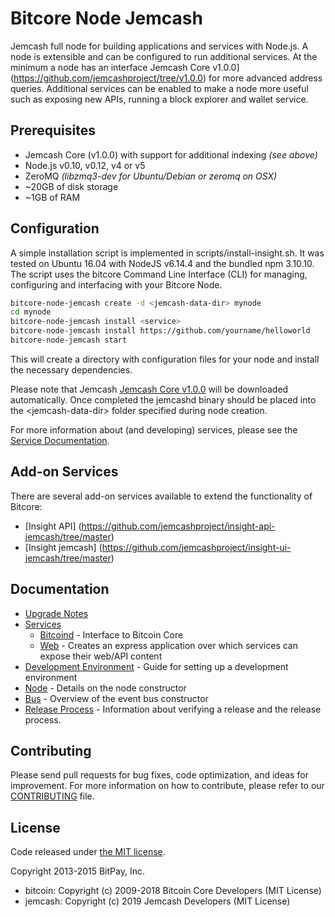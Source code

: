 Bitcore Node Jemcash
============

Jemcash full node for building applications and services with Node.js. A node is extensible and can be configured to run additional services. At the minimum a node has an interface Jemcash Core v1.0.0](https://github.com/jemcashproject/tree/v1.0.0) for more advanced address queries. Additional services can be enabled to make a node more useful such as exposing new APIs, running a block explorer and wallet service.

## Prerequisites
- Jemcash Core (v1.0.0) with support for additional indexing *(see above)*
- Node.js v0.10, v0.12, v4 or v5
- ZeroMQ *(libzmq3-dev for Ubuntu/Debian or zeromq on OSX)*
- ~20GB of disk storage
- ~1GB of RAM

## Configuration

A simple installation script is implemented in scripts/install-insight.sh. It was tested on Ubuntu 16.04 with NodeJS v6.14.4 and the bundled npm 3.10.10. The script uses the bitcore Command Line Interface (CLI) for managing, configuring and interfacing with your Bitcore Node.

```bash
bitcore-node-jemcash create -d <jemcash-data-dir> mynode
cd mynode
bitcore-node-jemcash install <service>
bitcore-node-jemcash install https://github.com/yourname/helloworld
bitcore-node-jemcash start
```

This will create a directory with configuration files for your node and install the necessary dependencies.

Please note that Jemcash [Jemcash Core v1.0.0](https://github.com/jemcashproject/jemcash/releases) will be downloaded automatically. Once completed the jemcashd binary should be placed  into the &lt;jemcash-data-dir&gt; folder specified during node creation.

For more information about (and developing) services, please see the [Service Documentation](docs/services.md).

## Add-on Services

There are several add-on services available to extend the functionality of Bitcore:

- [Insight API] (https://github.com/jemcashproject/insight-api-jemcash/tree/master)
- [Insight jemcash] (https://github.com/jemcashproject/insight-ui-jemcash/tree/master)

## Documentation

- [Upgrade Notes](docs/upgrade.md)
- [Services](docs/services.md)
  - [Bitcoind](docs/services/bitcoind.md) - Interface to Bitcoin Core
  - [Web](docs/services/web.md) - Creates an express application over which services can expose their web/API content
- [Development Environment](docs/development.md) - Guide for setting up a development environment
- [Node](docs/node.md) - Details on the node constructor
- [Bus](docs/bus.md) - Overview of the event bus constructor
- [Release Process](docs/release.md) - Information about verifying a release and the release process.

## Contributing

Please send pull requests for bug fixes, code optimization, and ideas for improvement. For more information on how to contribute, please refer to our [CONTRIBUTING](https://github.com/bitpay/bitcore/blob/master/CONTRIBUTING.md) file.

## License

Code released under [the MIT license](https://github.com/bitpay/bitcore-node-jemcash/blob/master/LICENSE).

Copyright 2013-2015 BitPay, Inc.

- bitcoin: Copyright (c) 2009-2018 Bitcoin Core Developers (MIT License)
- jemcash: Copyright (c) 2019 Jemcash Developers (MIT License)

